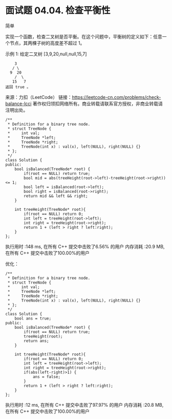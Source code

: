# 面试题 04.04. 检查平衡性
简单

实现一个函数，检查二叉树是否平衡。在这个问题中，平衡树的定义如下：任意一个节点，其两棵子树的高度差不超过 1。

示例 1:
给定二叉树 [3,9,20,null,null,15,7]
```
    3
   / \
  9  20
    /  \
   15   7
返回 true 。
```
来源：力扣（LeetCode）
链接：https://leetcode-cn.com/problems/check-balance-lcci
著作权归领扣网络所有。商业转载请联系官方授权，非商业转载请注明出处。

```
/**
 * Definition for a binary tree node.
 * struct TreeNode {
 *     int val;
 *     TreeNode *left;
 *     TreeNode *right;
 *     TreeNode(int x) : val(x), left(NULL), right(NULL) {}
 * };
 */
class Solution {
public:
    bool isBalanced(TreeNode* root) {
        if(root == NULL) return true;
        bool mid = abs(treeHeight(root->left)-treeHeight(root->right)) <= 1;
        bool left = isBalanced(root->left);
        bool right = isBalanced(root->right);
        return mid && left && right;
    }

    int treeHeight(TreeNode* root){
        if(root == NULL) return 0;
        int left = treeHeight(root->left);
        int right = treeHeight(root->right);
        return 1 + (left > right ? left:right);
    }
};
```
执行用时 :148 ms, 在所有 C++ 提交中击败了6.56% 的用户
内存消耗 :20.9 MB, 在所有 C++ 提交中击败了100.00%的用户

优化：
```
/**
 * Definition for a binary tree node.
 * struct TreeNode {
 *     int val;
 *     TreeNode *left;
 *     TreeNode *right;
 *     TreeNode(int x) : val(x), left(NULL), right(NULL) {}
 * };
 */
class Solution {
    bool ans = true;
public:
    bool isBalanced(TreeNode* root) {
        if(root == NULL) return true;
        treeHeight(root);
        return ans;
    }

    int treeHeight(TreeNode* root){
        if(root == NULL) return 0;
        int left = treeHeight(root->left);
        int right = treeHeight(root->right);
        if(abs(left-right)>1) {
            ans = false;
        }
        return 1 + (left > right ? left:right);
    }
};
```
执行用时 :12 ms, 在所有 C++ 提交中击败了97.97% 的用户
内存消耗 :20.8 MB, 在所有 C++ 提交中击败了100.00%的用户